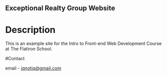 Exceptional Realty Group Website
---
# Description

This is an example site for the Intro to Front-end Web Development Course at The Flatiron School.

#Contact

email - jqnotjq@gmail.com
